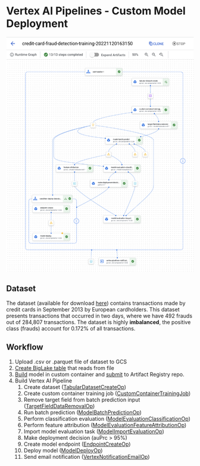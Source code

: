# Vertex AI Pipelines - Custom Model Deployment

![Successful pipeline execution graph](/img/successful_pipeline_graph.png)

## Dataset
The dataset (available for download [here](https://www.kaggle.com/datasets/mlg-ulb/creditcardfraud)) contains transactions made by credit cards in September 2013 by European cardholders. This dataset presents transactions that occurred in two days, where we have 492 frauds out of 284,807 transactions. The dataset is highly __imbalanced__, the positive class (frauds) account for 0.172% of all transactions.

## Workflow
1. Upload .csv or .parquet file of dataset to GCS
2. [Create BigLake table](https://cloud.google.com/bigquery/docs/query-cloud-storage-using-biglake) that reads from file 
2. [Build](https://cloud.google.com/sdk/gcloud/reference/builds/submit) model in custom container and [submit](https://cloud.google.com/artifact-registry/docs/docker/pushing-and-pulling) to Artifact Registry repo.
3. Build Vertex AI Pipeline
    1. Create dataset ([TabularDatasetCreateOp](https://google-cloud-pipeline-components.readthedocs.io/page/google_cloud_pipeline_components.v1.dataset.html#google_cloud_pipeline_components.v1.dataset.TabularDatasetCreateOp))
    2. Create custom container training job ([CustomContainerTrainingJob](https://cloud.google.com/python/docs/reference/aiplatform/latest/google.cloud.aiplatform.CustomContainerTrainingJob))
    3. Remove target field from batch prediction input ([TargetFieldDataRemovalOp](https://google-cloud-pipeline-components.readthedocs.io/en/google-cloud-pipeline-components-1.0.27/google_cloud_pipeline_components.experimental.evaluation.html#google_cloud_pipeline_components.experimental.evaluation.TargetFieldDataRemoverOp))
    4. Run batch prediction ([ModelBatchPredictionOp](https://google-cloud-pipeline-components.readthedocs.io/page/google_cloud_pipeline_components.v1.batch_predict_job.html#google_cloud_pipeline_components.v1.batch_predict_job.ModelBatchPredictOp))
    5. Perform classification evaluation ([ModelEvaluationClassificationOp](https://google-cloud-pipeline-components.readthedocs.io/en/google-cloud-pipeline-components-1.0.27/google_cloud_pipeline_components.experimental.evaluation.html#google_cloud_pipeline_components.experimental.evaluation.ModelEvaluationClassificationOp)) 
    6. Perform feature attribution ([ModelEvaluationFeatureAttributionOp](https://google-cloud-pipeline-components.readthedocs.io/en/google-cloud-pipeline-components-1.0.27/google_cloud_pipeline_components.experimental.evaluation.html#google_cloud_pipeline_components.experimental.evaluation.ModelEvaluationFeatureAttributionOp))
    7. Import model evaluation task ([ModelImportEvaluationOp](https://google-cloud-pipeline-components.readthedocs.io/en/google-cloud-pipeline-components-1.0.27/google_cloud_pipeline_components.experimental.evaluation.html#google_cloud_pipeline_components.experimental.evaluation.ModelImportEvaluationOp))
    8. Make deployment decision (auPrc > 95%)
    9. Create model endpoint ([EndpointCreateOp](https://google-cloud-pipeline-components.readthedocs.io/page/google_cloud_pipeline_components.v1.endpoint.html#google_cloud_pipeline_components.v1.endpoint.EndpointCreateOp))
    10. Deploy model ([ModelDeployOp](https://google-cloud-pipeline-components.readthedocs.io/page/google_cloud_pipeline_components.v1.endpoint.html#google_cloud_pipeline_components.v1.endpoint.ModelDeployOp))
    11. Send email notification ([VertexNotificationEmailOp](https://cloud.google.com/vertex-ai/docs/pipelines/email-notification-component))
  
  
